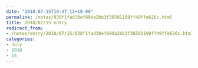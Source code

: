 ```yaml
---
date: "2018-07-15T19:47:12+10:00"
permalink: /notes/038f1fad38ef89da2bb3f36581199ff49ffe626c.html
title: 2018/07/15 entry
redirect_from:
- /notes/entry/2018/07/15/038f1fad38ef89da2bb3f36581199ff49ffe626c.html
categories:
- July
- 2018
- 15
---
```

